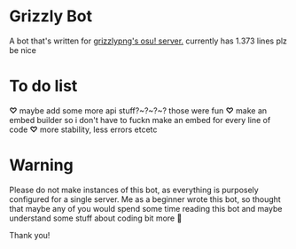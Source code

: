 # Grizzly Bot

A bot that's written for [grizzlypng's osu! server.](https://discord.gg/gpng)
currently has 1.373 lines plz be nice


# To do list

**♡** maybe add some more api stuff?~?~?~? those were fun
**♡** make an embed builder so i don't have to fuckn make an embed for every line of code
**♡** more stability, less errors etcetc


# Warning

Please do not make instances of this bot, as everything is purposely configured for a single server.
Me as a beginner wrote this bot, so thought that maybe any of you would spend some time reading this bot and maybe understand some stuff about coding bit more 🙏

Thank you!
